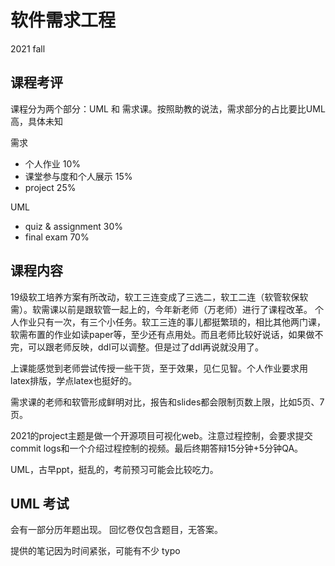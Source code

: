 # 软件需求工程
2021 fall<br>
## 课程考评
课程分为两个部分：UML 和 需求课。按照助教的说法，需求部分的占比要比UML高，具体未知

需求
* 个人作业 10%
* 课堂参与度和个人展示 15%
* project 25%

UML
* quiz & assignment 30%
* final exam 70%

## 课程内容

19级软工培养方案有所改动，软工三连变成了三选二，软工二连（软管软保软需）。软需课以前是跟软管一起上的，今年新老师（万老师）进行了课程改革。
个人作业只有一次，有三个小任务。软工三连的事儿都挺繁琐的，相比其他两门课，软需布置的作业如读paper等，至少还有点用处。而且老师比较好说话，如果做不完，可以跟老师反映，ddl可以调整。但是过了ddl再说就没用了。

上课能感觉到老师尝试传授一些干货，至于效果，见仁见智。个人作业要求用latex排版，学点latex也挺好的。

需求课的老师和软管形成鲜明对比，报告和slides都会限制页数上限，比如5页、7页。

2021的project主题是做一个开源项目可视化web。注意过程控制，会要求提交commit logs和一个介绍过程控制的视频。最后终期答辩15分钟+5分钟QA。

UML，古早ppt，挺乱的，考前预习可能会比较吃力。

## UML 考试
会有一部分历年题出现。
回忆卷仅包含题目，无答案。

提供的笔记因为时间紧张，可能有不少 typo
